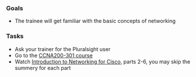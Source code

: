 ### Goals
- The trainee will get familiar with the basic concepts of networking

### Tasks
- Ask your trainer for the Pluralsight user
- Go to the [CCNA200-301 course](https://app.pluralsight.com/paths/certificate/cisco-ccna-cisco-certified-network-associate-200-301)
- Watch [Introduction to Networking for Cisco](https://app.pluralsight.com/library/courses/networking-cisco-ccna-200-125-100-105/table-of-contents), parts 2-6, you may skip the summery for each part